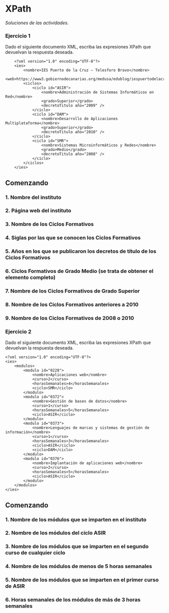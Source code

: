 # XPath

_Soluciones de las actividades._

### Ejercicio 1

Dado el siguiente documento XML, escriba las expresiones XPath que devuelvan la respuesta deseada.

```
    <?xml version="1.0" encoding="UTF-8"?>
    <ies>
        <nombre>IES Puerto de la Cruz – Telesforo Bravo</nombre>
        <web>https://www3.gobiernodecanarias.org/medusa/edublog/iespuertodelacruztelesforobravo/</web>
        <ciclos>
            <ciclo id="ASIR">
                <nombre>Administración de Sistemas Informáticos en Red</nombre>
                <grado>Superior</grado>
                <decretoTitulo año="2009" />
            </ciclo>
            <ciclo id="DAM">
                <nombre>Desarrollo de Aplicaciones Multiplataforma</nombre>
                <grado>Superior</grado>
                <decretoTitulo año="2010" />
            </ciclo>
            <ciclo id="SMR">
                <nombre>Sistemas Microinformáticos y Redes</nombre>
                <grado>Medio</grado>
                <decretoTitulo año="2008" />
            </ciclo>
        </ciclos>
    </ies>
  ```

## Comenzando

### 1. Nombre del instituto
### 2. Página web del instituto
### 3. Nombre de los Ciclos Formativos
### 4. Siglas por las que se conocen los Ciclos Formativos
### 5. Años en los que se publicaron los decretos de título de los Ciclos Formativos
### 6. Ciclos Formativos de Grado Medio (se trata de obtener el elemento <ciclo> completo)
### 7. Nombre de los Ciclos Formativos de Grado Superior
### 8. Nombre de los Ciclos Formativos anteriores a 2010
### 9. Nombre de los Ciclos Formativos de 2008 o 2010

### Ejercicio 2

Dado el siguiente documento XML, escriba las expresiones XPath que devuelvan la respuesta deseada.

```
<?xml version="1.0" encoding="UTF-8"?>
<ies>
    <modulos>
        <modulo id="0228">
            <nombre>Aplicaciones web</nombre>
            <curso>2</curso>
            <horasSemanales>4</horasSemanales>
            <ciclo>SMR</ciclo>
        </modulo>
        <modulo id="0372">
            <nombre>Gestión de bases de datos</nombre>
            <curso>1</curso>
            <horasSemanales>5</horasSemanales>
            <ciclo>ASIR</ciclo>
        </modulo>
        <modulo id="0373">
            <nombre>Lenguajes de marcas y sistemas de gestión de información</nombre>
            <curso>1</curso>
            <horasSemanales>3</horasSemanales>
            <ciclo>ASIR</ciclo>
            <ciclo>DAM</ciclo>
        </modulo>
        <modulo id="0376">
            <nombre>Implantación de aplicaciones web</nombre>
            <curso>2</curso>
            <horasSemanales>5</horasSemanales>
            <ciclo>ASIR</ciclo>
        </modulo>
    </modulos>
</ies>
  ```

## Comenzando

### 1. Nombre de los módulos que se imparten en el instituto
### 2. Nombre de los módulos del ciclo ASIR
### 3. Nombre de los módulos que se imparten en el segundo curso de cualquier ciclo
### 4. Nombre de los módulos de menos de 5 horas semanales
### 5. Nombre de los módulos que se imparten en el primer curso de ASIR
### 6. Horas semanales de los módulos de más de 3 horas semanales

